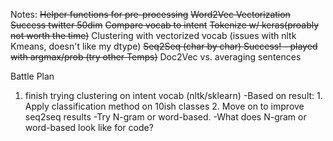 Notes:
~~Helper functions for pre-processing~~
~~Word2Vec Vectorization Success twitter 50dim~~
    ~~Compare vocab to intent~~
~~Tokenize w/ keras(proably not worth the time)~~ 
Clustering with vectorized vocab (issues with nltk Kmeans, doesn't like my dtype)
~~Seq2Seq (char by char) Success! - played with argmax/prob (try other Temps)~~
Doc2Vec vs. averaging sentences

    
Battle Plan
1. finish trying clustering on intent vocab (nltk/sklearn)
    -Based on result: 
        1. Apply classification method on 10ish classes
        2. Move on to improve seq2seq results
            -Try N-gram or word-based.
            -What does N-gram or word-based look like for code?
